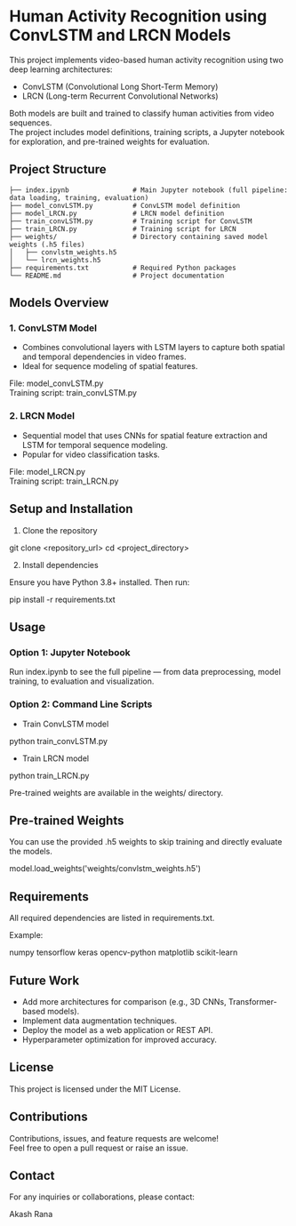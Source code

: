 # Human Activity Recognition using ConvLSTM and LRCN Models

This project implements video-based human activity recognition using two deep learning architectures:
- ConvLSTM (Convolutional Long Short-Term Memory)
- LRCN (Long-term Recurrent Convolutional Networks)

Both models are built and trained to classify human activities from video sequences.  
The project includes model definitions, training scripts, a Jupyter notebook for exploration, and pre-trained weights for evaluation.

## Project Structure

```
├── index.ipynb                # Main Jupyter notebook (full pipeline: data loading, training, evaluation)
├── model_convLSTM.py          # ConvLSTM model definition
├── model_LRCN.py              # LRCN model definition
├── train_convLSTM.py          # Training script for ConvLSTM
├── train_LRCN.py              # Training script for LRCN
├── weights/                   # Directory containing saved model weights (.h5 files)
│   ├── convlstm_weights.h5
│   └── lrcn_weights.h5
├── requirements.txt           # Required Python packages
└── README.md                  # Project documentation
```

## Models Overview

### 1. ConvLSTM Model
- Combines convolutional layers with LSTM layers to capture both spatial and temporal dependencies in video frames.
- Ideal for sequence modeling of spatial features.

File: model_convLSTM.py  
Training script: train_convLSTM.py

### 2. LRCN Model
- Sequential model that uses CNNs for spatial feature extraction and LSTM for temporal sequence modeling.
- Popular for video classification tasks.

File: model_LRCN.py  
Training script: train_LRCN.py

## Setup and Installation

1. Clone the repository

git clone <repository_url>
cd <project_directory>

2. Install dependencies

Ensure you have Python 3.8+ installed. Then run:

pip install -r requirements.txt

## Usage

### Option 1: Jupyter Notebook
Run index.ipynb to see the full pipeline — from data preprocessing, model training, to evaluation and visualization.

### Option 2: Command Line Scripts
- Train ConvLSTM model

python train_convLSTM.py

- Train LRCN model

python train_LRCN.py

Pre-trained weights are available in the weights/ directory.

## Pre-trained Weights

You can use the provided .h5 weights to skip training and directly evaluate the models.

model.load_weights('weights/convlstm_weights.h5')

## Requirements

All required dependencies are listed in requirements.txt.

Example:

numpy
tensorflow
keras
opencv-python
matplotlib
scikit-learn

## Future Work

- Add more architectures for comparison (e.g., 3D CNNs, Transformer-based models).
- Implement data augmentation techniques.
- Deploy the model as a web application or REST API.
- Hyperparameter optimization for improved accuracy.

## License

This project is licensed under the MIT License.

## Contributions

Contributions, issues, and feature requests are welcome!  
Feel free to open a pull request or raise an issue.

## Contact

For any inquiries or collaborations, please contact:

Akash Rana